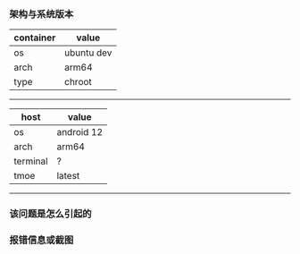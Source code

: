 ### 架构与系统版本

| container | value      |
| --------- | ---------- |
| os        | ubuntu dev |
| arch      | arm64      |
| type      | chroot     |

---

| host     | value      |
| -------- | ---------- |
| os       | android 12 |
| arch     | arm64      |
| terminal | ?          |
| tmoe     | latest     |

---

### 该问题是怎么引起的

### 报错信息或截图
